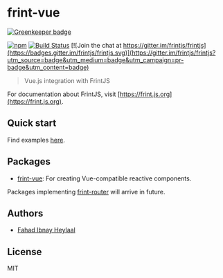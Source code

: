 # frint-vue

[![Greenkeeper badge](https://badges.greenkeeper.io/frintjs/frint-vue.svg)](https://greenkeeper.io/)

[![npm](https://img.shields.io/npm/v/frint-vue.svg)](https://www.npmjs.com/package/frint-vue) [![Build Status](https://img.shields.io/travis/frintjs/frint-vue/master.svg)](http://travis-ci.org/frintjs/frint-vue) [![Join the chat at https://gitter.im/frintjs/frintjs](https://badges.gitter.im/frintjs/frintjs.svg)](https://gitter.im/frintjs/frintjs?utm_source=badge&utm_medium=badge&utm_campaign=pr-badge&utm_content=badge)

> Vue.js integration with FrintJS

For documentation about FrintJS, visit [https://frint.js.org](https://frint.js.org).

## Quick start

Find examples [here](https://github.com/frintjs/frint-vue/tree/master/examples).

## Packages

* [frint-vue](./packages/frint-vue): For creating Vue-compatible reactive components.

Packages implementing [frint-router](https://frint.js.org/packages/frint-router) will arrive in future.

## Authors

* [Fahad Ibnay Heylaal](https://github.com/fahad19)

## License

MIT
